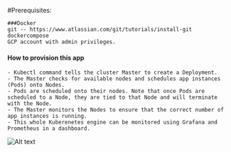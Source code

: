 #Prerequisites:

    ###Docker
    git -- https://www.atlassian.com/git/tutorials/install-git
    dockercompose
    GCP account with admin privileges.
    
    
 #### How to provision this app
 

    - Kubectl command tells the cluster Master to create a Deployment.
    - The Master checks for available nodes and schedules app instances (Pods) onto Nodes.
    - Pods are scheduled onto their nodes. Note that once Pods are scheduled to a Node, they are tied to that Node and will terminate with the Node.
    - The Master monitors the Nodes to ensure that the correct number of app instances is running.
    - This whole Kuberenetes engine can be monitored using Grafana and Prometheus in a dashboard.
 
 
![Alt text](https://cdn-images-1.medium.com/max/2000/1*fqlivmOGP9jJrja4lWT6pA.png)
